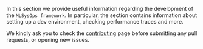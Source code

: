 In this section we provide useful information regarding the development of the
`MLSysOps framework`. In particular, the section contains information about
setting up a dev environment, checking performance traces and more.

We kindly ask you to check the [contributing](../developer-guide/contribute) page before
submitting any pull requests, or opening new issues.
